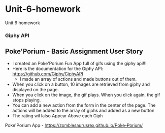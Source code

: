 # Unit-6-homework
Unit 6 homework
### Giphy API
## Poke'Porium - Basic Assignment User Story

* I created an Poke'Porium Fun App full of gifs using the giphy api!!!
* Here is the documentation for the Giphy API: https://github.com/Giphy/GiphyAPI
	* I made an array of actions and made buttons out of them.
* When you click on a button, 10 images are retrieved from giphy and displayed on the page.
* When you click on the image, the gif plays. When you click again, the gif stops playing.
* You can add a new action from the form in the center of the page. The actions will be added to the array of giphs and added as a new button
* The rating wil lalso Appear Above each Giph

Poke'Porium App - https://zomblesaurusrex.github.io/Poke-Porium/
